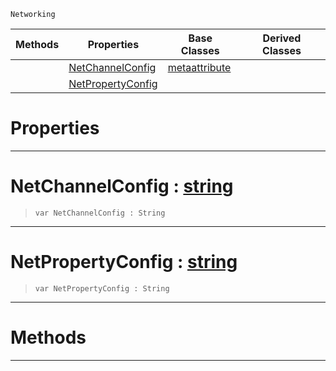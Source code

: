  `Networking`

|Methods|Properties|Base Classes|Derived Classes|
|---|---|---|---|
| |[ NetChannelConfig](metanetproperty.md#netchannelconfig-zilch-en)|[metaattribute](metaattribute.md)| |
| |[ NetPropertyConfig](metanetproperty.md#netpropertyconfig-zilch-e)| | |


 #  Properties


---  
 #  NetChannelConfig : [string](../nada_base_types/string.md)

> 
> ```TS:Nada
> var NetChannelConfig : String


---  
 #  NetPropertyConfig : [string](../nada_base_types/string.md)

> 
> ```TS:Nada
> var NetPropertyConfig : String


---  
 #  Methods


---  
 

 